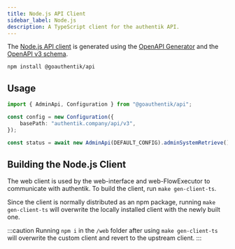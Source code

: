 ```yaml
---
title: Node.js API Client
sidebar_label: Node.js
description: A TypeScript client for the authentik API.
---
```


The [Node.js API client](https://www.npmjs.com/package/@goauthentik/api) is generated using the [OpenAPI Generator](https://openapi-generator.tech/) and the [OpenAPI v3 schema](https://api.goauthentik.io/schema.yml).

```shell
npm install @goauthentik/api
```

## Usage

```ts
import { AdminApi, Configuration } from "@goauthentik/api";

const config = new Configuration({
    basePath: "authentik.company/api/v3",
});

const status = await new AdminApi(DEFAULT_CONFIG).adminSystemRetrieve();
```

## Building the Node.js Client

The web client is used by the web-interface and web-FlowExecutor to communicate with authentik. To build the client, run `make gen-client-ts`.

Since the client is normally distributed as an npm package, running `make gen-client-ts` will overwrite the locally installed client with the newly built one.

:::caution
Running `npm i` in the `/web` folder after using `make gen-client-ts` will overwrite the custom client and revert to the upstream client.
:::
